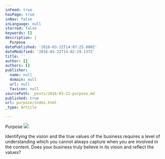 ```yaml
---
inFeed: true
hasPage: true
inNav: false
inLanguage: null
starred: false
keywords: []
description: |
  Purpose
datePublished: '2016-03-22T14:07:25.800Z'
dateModified: '2016-03-22T14:02:29.137Z'
title: ''
author: []
authors: []
publisher:
  name: null
  domain: null
  url: null
  favicon: null
sourcePath: _posts/2016-03-22-purpose.md
published: true
url: purpose/index.html
_type: Article

---
```

Purpose
![](https://the-grid-user-content.s3-us-west-2.amazonaws.com/4071fc19-c6f2-4ee9-9bb3-4dc5afe61ade.gif)

Identifying the vision and the true values of the business requires a level of understanding which you cannot always capture when you are involved in the content. Does your business truly believe in its vision and reflect the values?